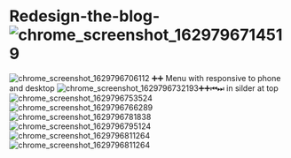 # Redesign-the-blog-![chrome_screenshot_1629796714519](https://user-images.githubusercontent.com/72781029/130603011-c79c7870-285a-4fdc-a04a-e7e70a657ac2.png)

![chrome_screenshot_1629796706112](https://user-images.githubusercontent.com/72781029/130602789-4e020508-28f6-4104-b629-b92378594c7b.png)
➕➕ Menu with responsive to phone and desktop 
![chrome_screenshot_1629796732193](https://user-images.githubusercontent.com/72781029/130603047-53142196-8216-4f4a-8167-7b3fa6048406.png)➕➕⏮⏭ in silder  at top 
![chrome_screenshot_1629796753524](https://user-images.githubusercontent.com/72781029/130603427-191dbcb7-345c-4ade-9eee-edf0017f494f.png)
![chrome_screenshot_1629796766289](https://user-images.githubusercontent.com/72781029/130603490-92e7db35-24c8-4341-a875-13eb71c8ad82.png)
![chrome_screenshot_1629796781838](https://user-images.githubusercontent.com/72781029/130603515-6608d3fa-da9d-4132-9b85-90164d90da5f.png)
![chrome_screenshot_1629796795124](https://user-images.githubusercontent.com/72781029/130603556-d6cd0417-44e7-4dbf-887d-7ecca7287378.png)
![chrome_screenshot_1629796811264](https://user-images.githubusercontent.com/72781029/130603587-41276e5f-4b44-43be-80b4-62db87955660.png)
![chrome_screenshot_1629796811264](https://user-images.githubusercontent.com/72781029/130603660-cee259c2-b3a5-49f1-b58a-c9cadb287c91.png)

